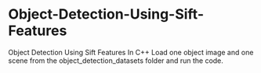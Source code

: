# Object-Detection-Using-Sift-Features
Object Detection Using Sift Features In C++
Load one object image and one scene from the object_detection_datasets folder and run the code.

